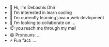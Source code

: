 - 👋 Hi, I’m Debashis Dhir
- 👀 I’m interested in learn coding    
- 🌱 I’m currently learning java =,web devlopment
- 💞️ I’m looking to collaborate on ...
- 📫 you reach me through my mail
- 😄 Pronouns: ..
- ⚡ Fun fact: ...

<!---
Debashis470/Debashis470 is a ✨ special ✨ repository because its `README.md` (this file) appears on your GitHub profile.
You can click the Preview link to take a look at your changes.
--->
